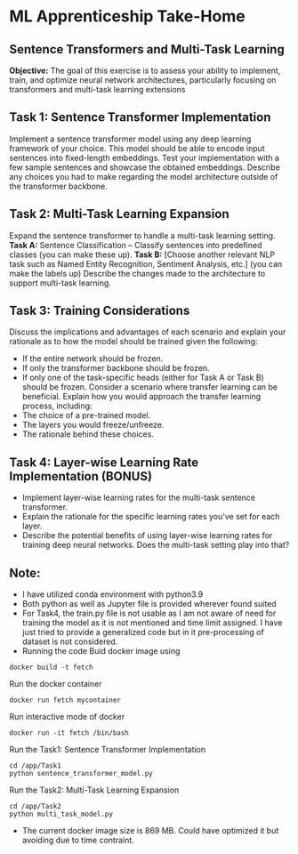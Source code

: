 # ML Apprenticeship Take-Home

## Sentence Transformers and Multi-Task Learning

**Objective:** The goal of this exercise is to assess your ability to implement, train, and optimize neural network architectures, particularly focusing on transformers and multi-task learning extensions

## Task 1: Sentence Transformer Implementation
Implement a sentence transformer model using any deep learning framework of your choice. This model should be able to encode input sentences into fixed-length embeddings. Test your implementation with a few sample sentences and showcase the obtained embeddings. Describe any choices you had to make regarding the model architecture outside of the transformer backbone.

## Task 2: Multi-Task Learning Expansion
Expand the sentence transformer to handle a multi-task learning setting.
**Task A:** Sentence Classification – Classify sentences into predefined classes (you can make these up).
**Task B:** [Choose another relevant NLP task such as Named Entity Recognition, Sentiment Analysis, etc.] (you can make the labels up)
Describe the changes made to the architecture to support multi-task learning.

## Task 3: Training Considerations
Discuss the implications and advantages of each scenario and explain your rationale as to how the model should be trained given the following:
- If the entire network should be frozen.
- If only the transformer backbone should be frozen.
- If only one of the task-specific heads (either for Task A or Task B) should be frozen.
Consider a scenario where transfer learning can be beneficial. Explain how you would approach the transfer learning process, including:
- The choice of a pre-trained model.
- The layers you would freeze/unfreeze.
- The rationale behind these choices.

## Task 4: Layer-wise Learning Rate Implementation (BONUS)
- Implement layer-wise learning rates for the multi-task sentence transformer.
- Explain the rationale for the specific learning rates you've set for each layer.
- Describe the potential benefits of using layer-wise learning rates for training deep neural networks. Does the multi-task setting play into that?


## Note:

- I have utilized conda environment with python3.9
- Both python as well as Jupyter file is provided wherever found suited
- For Task4, the train.py file is not usable as I am not aware of need for training the model as it is not mentioned and time limit assigned. I have just tried to provide a generalized code but in it pre-processing of dataset is not considered.
- Running the code
Buid docker image using
```
docker build -t fetch
```
Run the docker container 
```
docker run fetch mycontainer
```
Run interactive mode of docker
```
docker run -it fetch /bin/bash
``` 
Run the Task1: Sentence Transformer Implementation
```
cd /app/Task1
python sentence_transformer_model.py
```
Run the Task2: Multi-Task Learning Expansion

```
cd /app/Task2
python multi_task_model.py
```
- The current docker image size is 869 MB. Could have optimized it but avoiding due to time contraint.


